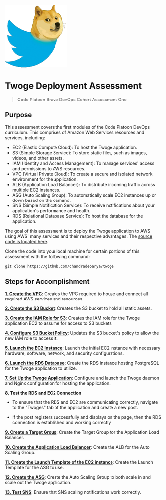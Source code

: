 <img src="./assets/twoge.png" width="200px" height="200px" />

# Twoge Deployment Assessment

> Code Platoon Bravo DevOps Cohort Assessment One

## Purpose

This assessment covers the first modules of the Code Platoon DevOps curriculum. This comprises of Amazon Web Services resources and services, including:

- EC2 (Elastic Compute Cloud): To host the Twoge application.
- S3 (Simple Storage Service): To store static files, such as images, videos, and other assets.
- IAM (Identity and Access Management): To manage services' access and permissions to AWS resources.
- VPC (Virtual Private Cloud): To create a secure and isolated network environment for the application.
- ALB (Application Load Balancer): To distribute incoming traffic across multiple EC2 instances.
- ASG (Auto Scaling Group): To automatically scale EC2 instances up or down based on the demand.
- SNS (Simple Notification Service): To receive notifications about your application's performance and health.
- RDS (Relational Database Service): To host the database for the application.

The goal of this assessment is to deploy the Twoge application to AWS using AWS' many services and their respective advantages. The [source code is located here](https://github.com/chandradeoarya/twoge).

Clone the code into your local machine for certain portions of this assessment with the following command:

```shell
git clone https://github.com/chandradeoarya/twoge
```

## Steps for Accomplishment

[**1. Create the VPC**](./docs/vpc-creation.md): Creates the VPC required to house and connect all required AWS services and resources.

[**2. Create the S3 Bucket**](./docs/s3-bucket-creation.md): Creates the S3 bucket to hold all static assets.

[**3. Create the IAM Role for S3**](./docs/iam-role-creation.md): Creates the IAM role for the Twoge application EC2 to assume for access to S3 buckets.

[**4. Configure S3 Bucket Policy**](./docs/s3-bucket-policy.md): Updates the S3 bucket's policy to allow the new IAM role to access it.

[**5. Launch the EC2 Instance**](./docs/ec2-creation.md): Launch the initial EC2 instance with necessary hardware, software, network, and security configurations.

[**6. Launch the RDS Database**](./docs/rds-postgres-creation.md): Create the RDS instance hosting PostgreSQL for the Twoge application to utilize.

[**7. Set Up the Twoge Application**](./docs/twoge-setup.md): Configure and launch the Twoge daemon and Nginx configuration for hosting the application.

**8. Test the RDS and EC2 Connection**

- To ensure that the RDS and EC2 are communicating correctly, navigate to the "Twoges" tab of the application and create a new post.

- If the post registers successfully and displays on the page, then the RDS connection is established and working correctly.

[**9. Create a Target Group**](./docs/target-group-creation.md): Create the Target Group for the Application Load Balancer.

[**10. Create the Application Load Balancer**](./docs/alb-creation.md): Create the ALB for the Auto Scaling Group.

[**11. Create the Launch Template of the EC2 instance**](./docs/img-template-creation.md): Create the Launch Template for the ASG to use.

[**12. Create the ASG**](./docs/asg-creation.md): Create the Auto Scaling Group to both scale in and scale out the Twoge application.

[**13. Test SNS**](./docs/testing-sns.md): Ensure that SNS scaling notifications work correctly.
